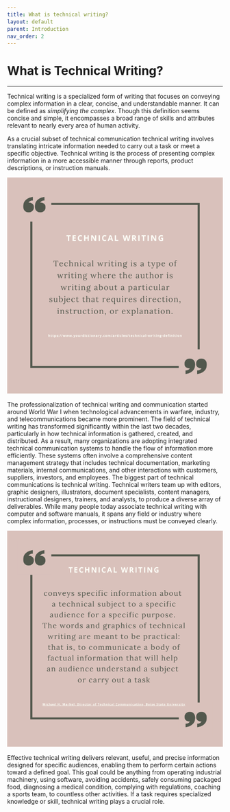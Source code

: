 ```yaml
---
title: What is technical writing?
layout: default
parent: Introduction
nav_order: 2
---
```


# What is Technical Writing?
***

Technical writing is a specialized form of writing that focuses on conveying complex information in a clear, concise, and understandable manner. It can be defined as *simplifying the complex*. Though this definition seems concise and simple, it encompasses a broad range of skills and attributes relevant to nearly every area of human activity. 

As a crucial subset of technical communication technical writing involves translating intricate information needed to carry out a task or meet a specific objective. Technical writing is the process of presenting complex information in a more accessible manner through reports, product descriptions, or instruction manuals.

![Technical Writing - Definition](../Images/TechWritingDefinition.png) 

The professionalization of technical writing and communication started around World War I when technological advancements in warfare, industry, and telecommunications became more prominent. The field of technical writing has transformed significantly within the last two decades, particularly in how technical information is gathered, created, and distributed. As a result, many organizations are adopting integrated technical communication systems to handle the flow of information more efficiently. These systems often involve a comprehensive content management strategy that includes technical documentation, marketing materials, internal communications, and other interactions with customers, suppliers, investors, and employees. The biggest part of technical communications is technical writing. Technical writers team up with editors, graphic designers, illustrators, document specialists, content managers, instructional designers, trainers, and analysts, to produce a diverse array of deliverables. While many people today associate technical writing with computer and software manuals, it spans any field or industry where complex information, processes, or instructions must be conveyed clearly. 

![Technical Writing](../Images/TechWritingMarkel.png)

Effective technical writing delivers relevant, useful, and precise information designed for specific audiences, enabling them to perform certain actions toward a defined goal. This goal could be anything from operating industrial machinery, using software, avoiding accidents, safely consuming packaged food, diagnosing a medical condition, complying with regulations, coaching a sports team, to countless other activities. If a task requires specialized knowledge or skill, technical writing plays a crucial role.
